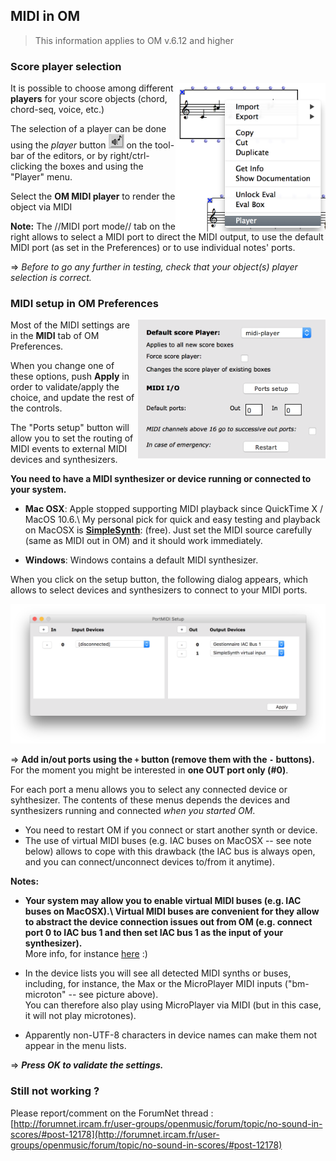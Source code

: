 ## MIDI in OM

> This information applies to OM v.6.12 and higher

### Score player selection

<img src="./images/box-menu.png" width="240px" align="right">

It is possible to choose among different **players** for your score objects (chord, chord-seq, voice, etc.)  

The selection of a player can be done using the _player_ button <img src="./images/player-button.png" width="25px"> on the tool-bar of the editors, or by right/ctrl-clicking the boxes and using the "Player" menu.

Select the **OM MIDI player** to render the object via MIDI


**Note:** The //MIDI port mode// tab on the right allows to select a MIDI port to direct the MIDI output, to use the default MIDI port (as set in the Preferences) or to use individual notes' ports. 

=> _Before to go any further in testing, check that your object(s) player selection is correct._

### MIDI setup in OM Preferences

<img src="./images/midi-prefs-612.png" width="300px" align="right">

Most of the MIDI settings are in the **MIDI** tab of OM Preferences.


When you change one of these options, push **Apply** in order to validate/apply the choice, and update the rest of the controls. 

The "Ports setup" button will allow you to set the routing of MIDI events to external MIDI devices and synthesizers. 
 
**You need to have a MIDI synthesizer or device running or connected to your system.** 

- **Mac OSX**: Apple stopped supporting MIDI playback since QuickTime X / MacOS 10.6.\\ My personal pick for quick and easy testing and playback on MacOSX is **[SimpleSynth](http://notahat.com/simplesynth/)**:  (free). Just set the MIDI source carefully (same as MIDI out in OM) and it should work immediately. 

- **Windows**: Windows contains a default MIDI synthesizer.

When you click on the setup button, the following dialog appears, which allows to select devices and synthesizers to connect to your MIDI ports.

<img src="./images/portmidi-setup-612.png" width="650px">

=> **Add in/out ports using the `+` button (remove them with the `-` buttons).**    
For the moment you might be interested in **one OUT port only (#0)**.

For each port a menu allows you to select any connected device or syhthesizer. 
The contents of these menus depends the devices and synthesizers running and connected _when you started OM_.     
- You need to restart OM if you connect or start another synth or device.     
- The use of virtual MIDI buses (e.g. IAC buses on MacOSX -- see note below) allows to cope with this drawback (the IAC bus is always open, and you can connect/unconnect devices to/from it anytime). 

**Notes:**

* **Your system may allow you to enable virtual MIDI buses (e.g. IAC buses on MacOSX).\\ Virtual MIDI buses are convenient for they allow to abstract the device connection issues out from OM (e.g. connect port 0 to IAC bus 1 and then set IAC bus 1 as the input of your synthesizer).**      
More info, for instance [here](https://www.ableton.com/en/articles/using-virtual-MIDI-buses-live/) :)
  
* In the device lists you will see all detected MIDI synths or buses, including, for instance, the Max or the MicroPlayer MIDI inputs ("bm-microton" -- see picture above).      
You can therefore also play using MicroPlayer via MIDI (but in this case, it will not play microtones).

* Apparently non-UTF-8 characters in device names can make them not appear in the menu lists.
  
=> _**Press OK to validate the settings.**_

 



### Still not working ? 

Please report/comment on the ForumNet thread :      
[http://forumnet.ircam.fr/user-groups/openmusic/forum/topic/no-sound-in-scores/#post-12178](http://forumnet.ircam.fr/user-groups/openmusic/forum/topic/no-sound-in-scores/#post-12178)
